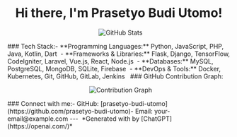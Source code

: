 <h1 align="center">Hi there, I'm Prasetyo Budi Utomo! </h1>
<p align="center">  <img src="https://github-readme-stats.vercel.app/api?username=prasetyo-budi-utomo&show_icons=true&theme=radical" alt="GitHub Stats" /></p>
### Tech Stack:- **Programming Languages:** Python, JavaScript, PHP, Java, Kotlin, Dart  - **Frameworks & Libraries:** Flask, Django, TensorFlow, CodeIgniter, Laravel, Vue.js, React, Node.js  - **Databases:** MySQL, PostgreSQL, MongoDB, SQLite, Firebase  - **DevOps & Tools:** Docker, Kubernetes, Git, GitHub, GitLab, Jenkins  
### GitHub Contribution Graph:<p align="center">  <img src="https://github-readme-activity-graph.cyclic.app/graph?username=prasetyo-budi-utomo&theme=dracula" alt="Contribution Graph" /></p>
### Connect with me:- GitHub: [prasetyo-budi-utomo](https://github.com/prasetyo-budi-utomo)- Email: your-email@example.com
---
 ️ *Generated with by [ChatGPT](https://openai.com/)*
